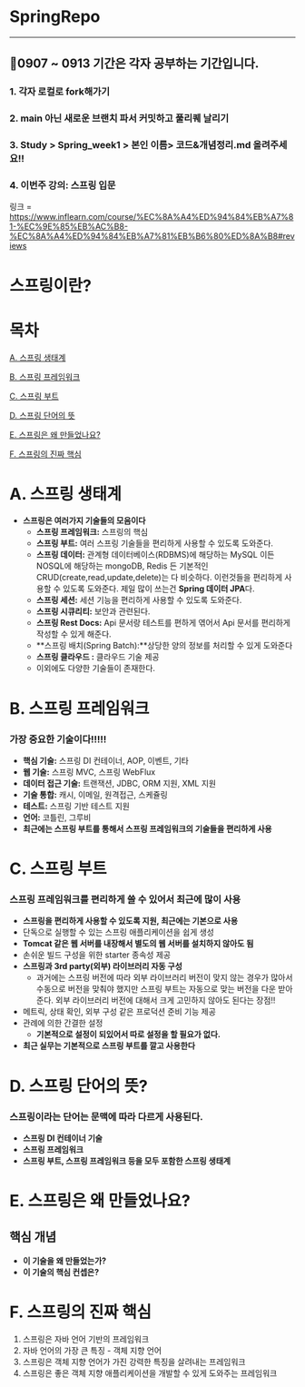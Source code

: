 # SpringRepo
------------
## 📍0907 ~ 0913 기간은 각자 공부하는 기간입니다. 
### 1. 각자 로컬로 fork해가기
### 2. main 아닌 새로운 브랜치 파서 커밋하고 풀리퀘 날리기
### 3. Study > Spring_week1 > 본인 이름> 코드&개념정리.md 올려주세요!!
### 4. 이번주 강의: 스프링 입문
링크 = https://www.inflearn.com/course/%EC%8A%A4%ED%94%84%EB%A7%81-%EC%9E%85%EB%AC%B8-%EC%8A%A4%ED%94%84%EB%A7%81%EB%B6%80%ED%8A%B8#reviews


# 스프링이란?


# 목차

[A. 스프링 생태계](https://www.notion.so/c7ad3b4450124296af4e8924c1486547)

[B. 스프링 프레임워크](https://www.notion.so/c7ad3b4450124296af4e8924c1486547)

[C. 스프링 부트](https://www.notion.so/c7ad3b4450124296af4e8924c1486547)

[D. 스프링 단어의 뜻](https://www.notion.so/c7ad3b4450124296af4e8924c1486547)

[E. 스프링은 왜 만들었나요?](https://www.notion.so/c7ad3b4450124296af4e8924c1486547)

[F. 스프링의 진짜 핵심](https://www.notion.so/c7ad3b4450124296af4e8924c1486547)

# A. 스프링 생태계

- **스프링은 여러가지 기술들의 모음이다**
    - **스프링 프레임워크:** 스프링의 핵심
    - **스프링 부트:**  여러 스프링 기술들을 편리하게 사용할 수 있도록 도와준다.
    - **스프링 데이터:**  관계형 데이터베이스(RDBMS)에 해당하는 MySQL 이든     NOSQL에 해당하는 mongoDB, Redis 든 기본적인 CRUD(create,read,update,delete)는 다 비슷하다. 이런것들을 편리하게 사용할 수 있도록 도와준다. 제일 많이 쓰는건 **Spring 데이터 JPA**다.
    - **스프링 세션:** 세션 기능을 편리하게 사용할 수 있도록 도와준다.
    - **스프링 시큐리티:** 보안과 관련된다.
    - **스프링 Rest Docs:**  Api 문서랑 테스트를 편하게 엮어서 Api 문서를 편리하게 작성할 수 있게 해준다.
    - **스프링 배치(Spring Batch):**상당한 양의 정보를 처리할 수 있게 도와준다
    - **스프링 클라우드 :**  클라우드 기술 제공
    - 이외에도 다양한 기술들이 존재한다.
    

# B. 스프링 프레임워크

### 가장 중요한 기술이다!!!!!

- **핵심 기술:**    스프링 DI 컨테이너, AOP, 이벤트, 기타
- **웹 기술:**   스프링 MVC, 스프링 WebFlux
- **데이터 접근 기술:**   트랜잭션, JDBC, ORM 지원, XML 지원
- **기술 통합:**   캐시, 이메일, 원격접근, 스케쥴링
- **테스트:**    스프링 기반 테스트 지원
- **언어:**    코틀린, 그루비
- **최근에는 스프링 부트를 통해서 스프링 프레임워크의 기술들을 편리하게 사용**

# C. 스프링 부트

### 스프링 프레임워크를 편리하게 쓸 수 있어서 최근에 많이 사용

- **스프링을 편리하게 사용할 수 있도록 지원, 최근에는 기본으로 사용**
- 단독으로 실행할 수 있는 스프링 애플리케이션을 쉽게 생성
- **Tomcat 같은 웹 서버를 내장해서 별도의 웹 서버를 설치하지 않아도 됨**
- 손쉬운 빌드 구성을 위한 starter 종속성 제공
- **스프링과 3rd party(외부) 라이브러리 자동 구성**
    - 과거에는 스프링 버전에 따라 외부 라이브러리 버전이 맞지 않는 경우가 많아서 수동으로 버전을 맞춰야 했지만 스프링 부트는 자동으로 맞는 버전을 다운 받아 준다. 외부 라이브러리 버전에 대해서 크게 고민하지 않아도 된다는 장점!!
- 메트릭, 상태 확인, 외부 구성 같은 프로덕션 준비 기능 제공
- 관례에 의한 간결한 설정
    - **기본적으로 설정이 되있어서 따로 설정을 할 필요가 없다.**
- **최근 실무는 기본적으로 스프링 부트를 깔고 사용한다**

# D. 스프링 단어의 뜻?

### 스프링이라는 단어는 문맥에 따라 다르게 사용된다.

- **스프링 DI 컨테이너 기술**
- **스프링 프레임워크**
- **스프링 부트, 스프링 프레임워크 등을 모두 포함한 스프링 생태계**

# E. 스프링은 왜 만들었나요?

## 핵심 개념

- **이 기술을 왜 만들었는가?**
- **이 기술의 핵심 컨셉은?**

# F. 스프링의 진짜 핵심

1. 스프링은 자바 언어 기반의 프레임워크
2. 자바 언어의 가장 큰 특징 - 객체 지향 언어
3. 스프링은 객체 지향 언어가 가진 강력한 특징을 살려내는 프레임워크
4. 스프링은 좋은 객체 지향 애플리케이션을 개발할 수 있게 도와주는 프레임워크
